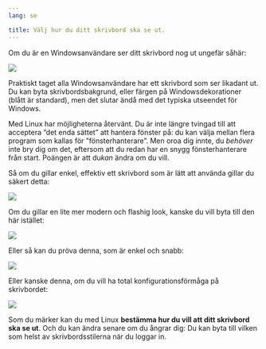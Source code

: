 ```yaml
---
lang: se

title: Välj hur du ditt skrivbord ska se ut.
---
```


Om du är en Windowsanvändare ser ditt skrivbord nog ut ungefär såhär:

<img src="Images/windows_vista.jpg" />

Praktiskt taget alla Windowsanvändare har ett skrivbord som ser likadant ut. Du kan byta skrivbordsbakgrund, eller färgen på Windowsdekorationer (blått är standard), men det slutar ändå med det typiska utseendet för Windows.

Med Linux har möjligheterna återvänt. Du är inte längre tvingad till att acceptera ”det enda sättet” att hantera  fönster på: du kan välja mellan flera program som kallas för ”fönsterhanterare”. Men oroa dig innte, du <i>behöver</i> inte bry dig om det, eftersom att du redan har en snygg fönsterhanterare från start. Poängen är att du<i>kan</i> ändra om du vill.

Så om du gillar enkel, effektiv ett skrivbord som är lätt att använda gillar du säkert detta:

<img src="Images/ubuntu.jpg"/>

Om du gillar en lite mer modern och flashig look, kanske du vill byta till den här istället:

<img src="Images/kde.png" />

Eller så kan du pröva denna, som är enkel och snabb:

<img src="Images/xfce.jpg" />

Eller kanske denna, om du vill ha total konfigurationsförmåga på skrivbordet:

<img src="Images/wm.jpg" />

Som du märker kan du med Linux <b>bestämma hur du vill att ditt skrivbord ska se ut</b>. Och du kan ändra senare om du ångrar dig: Du kan byta till vilken som helst av skrivbordsstilerna när du loggar in.




